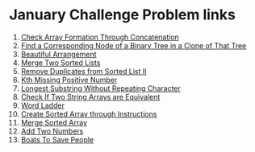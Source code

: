 # January Challenge Problem links
<ol>
  <li>
    <a href="https://leetcode.com/explore/challenge/card/january-leetcoding-challenge-2021/579/week-1-january-1st-january-7th/3589/">
      Check Array Formation Through Concatenation
    </a>
  </li>
  <li>
    <a href="https://leetcode.com/explore/challenge/card/january-leetcoding-challenge-2021/579/week-1-january-1st-january-7th/3590/">
      Find a Corresponding Node of a Binary Tree in a Clone of That Tree
    </a>
  </li>
  <li>
    <a href="https://leetcode.com/explore/challenge/card/january-leetcoding-challenge-2021/579/week-1-january-1st-january-7th/3591/">
      Beautiful Arrangement
    </a>
  </li>
  <li>
    <a href="https://leetcode.com/explore/challenge/card/january-leetcoding-challenge-2021/579/week-1-january-1st-january-7th/3592/">
      Merge Two Sorted Lists
    </a>
  </li>
  <li>
    <a href="https://leetcode.com/explore/challenge/card/january-leetcoding-challenge-2021/579/week-1-january-1st-january-7th/3593/">
      Remove Duplicates from Sorted List II
    </a>
  </li>
  <li>
    <a href="https://leetcode.com/explore/challenge/card/january-leetcoding-challenge-2021/579/week-1-january-1st-january-7th/3594/">
      Kth Missing Positive Number
    </a>
  </li>
  <li>
    <a href="https://leetcode.com/explore/challenge/card/january-leetcoding-challenge-2021/579/week-1-january-1st-january-7th/3595/">
     Longest Substring Without Repeating Character
    </a>
  </li>
  <li>
    <a href="https://leetcode.com/explore/challenge/card/january-leetcoding-challenge-2021/580/week-2-january-8th-january-14th/3597/">
     Check If Two String Arrays are Equivalent
    </a>
  </li>
   <li>
    <a href="https://leetcode.com/explore/challenge/card/january-leetcoding-challenge-2021/580/week-2-january-8th-january-14th/3598/">
     Word Ladder
    </a>
  </li>
   <li>
    <a href="https://leetcode.com/explore/challenge/card/january-leetcoding-challenge-2021/580/week-2-january-8th-january-14th/3599/">
     Create Sorted Array through Instructions
    </a>
  </li>
   <li>
    <a href="https://leetcode.com/explore/challenge/card/january-leetcoding-challenge-2021/580/week-2-january-8th-january-14th/3600/">
     Merge Sorted Array
    </a>
  </li>
  <li>
    <a href="https://leetcode.com/explore/challenge/card/january-leetcoding-challenge-2021/580/week-2-january-8th-january-14th/3601/">
     Add Two Numbers
    </a>
  </li>
  <li>
    <a href="https://leetcode.com/explore/challenge/card/january-leetcoding-challenge-2021/580/week-2-january-8th-january-14th/3602/">
     Boats To Save People
    </a>
  </li>
</ol>
